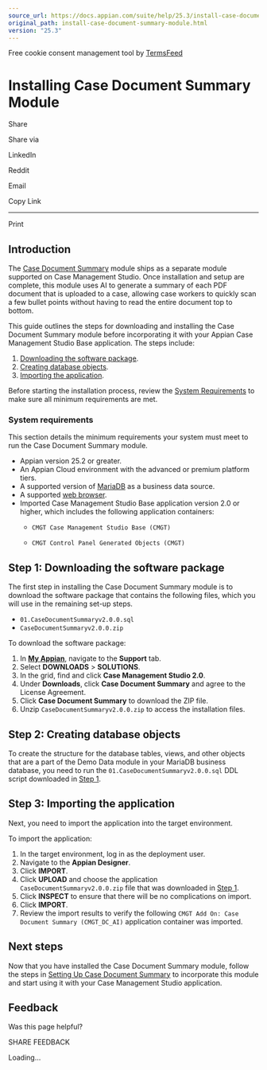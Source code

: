 ```yaml
---
source_url: https://docs.appian.com/suite/help/25.3/install-case-document-summary-module.html
original_path: install-case-document-summary-module.html
version: "25.3"
---
```


Free cookie consent management tool by [TermsFeed](https://www.termsfeed.com/)

# Installing Case Document Summary Module

Share

Share via

LinkedIn

Reddit

Email

Copy Link

* * *

Print

## Introduction

The [Case Document Summary](cms-case-document-summary-overview.html) module ships as a separate module supported on Case Management Studio. Once installation and setup are complete, this module uses AI to generate a summary of each PDF document that is uploaded to a case, allowing case workers to quickly scan a few bullet points without having to read the entire document top to bottom.

This guide outlines the steps for downloading and installing the Case Document Summary module before incorporating it with your Appian Case Management Studio Base application. The steps include:

1.  [Downloading the software package](#step-1-downloading-the-software-package).
2.  [Creating database objects](#step-2-creating-database-objects).
3.  [Importing the application](#step-3-importing-the-application).

Before starting the installation process, review the [System Requirements](#system-requirements) to make sure all minimum requirements are met.

### System requirements

This section details the minimum requirements your system must meet to run the Case Document Summary module.

-   Appian version 25.2 or greater.
-   An Appian Cloud environment with the advanced or premium platform tiers.
-   A supported version of [MariaDB](System_Requirements.html#databases) as a business data source.
-   A supported [web browser](System_Requirements.html#web-browsers).
-   Imported Case Management Studio Base application version 2.0 or higher, which includes the following application containers:
    -   `CMGT Case Management Studio Base (CMGT)`

    -   `CMGT Control Panel Generated Objects (CMGT)`

## Step 1: Downloading the software package

The first step in installing the Case Document Summary module is to download the software package that contains the following files, which you will use in the remaining set-up steps.

-   `01.CaseDocumentSummaryv2.0.0.sql`
-   `CaseDocumentSummaryv2.0.0.zip`

To download the software package:

1.  In **[My Appian](https://forum.appian.com/suite/sites/myappian/page/support)**, navigate to the **Support** tab.
2.  Select **DOWNLOADS** > **SOLUTIONS**.
3.  In the grid, find and click **Case Management Studio 2.0**.
4.  Under **Downloads**, click **Case Document Summary** and agree to the License Agreement.
5.  Click **Case Document Summary** to download the ZIP file.
6.  Unzip `CaseDocumentSummaryv2.0.0.zip` to access the installation files.

## Step 2: Creating database objects

To create the structure for the database tables, views, and other objects that are a part of the Demo Data module in your MariaDB business database, you need to run the `01.CaseDocumentSummaryv2.0.0.sql` DDL script downloaded in [Step 1](#step-1-downloading-the-software-package).

## Step 3: Importing the application

Next, you need to import the application into the target environment.

To import the application:

1.  In the target environment, log in as the deployment user.
2.  Navigate to the **Appian Designer**.
3.  Click **IMPORT**.
4.  Click **UPLOAD** and choose the application `CaseDocumentSummaryv2.0.0.zip` file that was downloaded in [Step 1](#step-1-downloading-the-software-package).
5.  Click **INSPECT** to ensure that there will be no complications on import.
6.  Click **IMPORT**.
7.  Review the import results to verify the following `CMGT Add On: Case Document Summary (CMGT_DC_AI)` application container was imported.

## Next steps

Now that you have installed the Case Document Summary module, follow the steps in [Setting Up Case Document Summary](setup-case-document-summary.html) to incorporate this module and start using it with your Case Management Studio application.

## Feedback

Was this page helpful?

SHARE FEEDBACK

Loading...